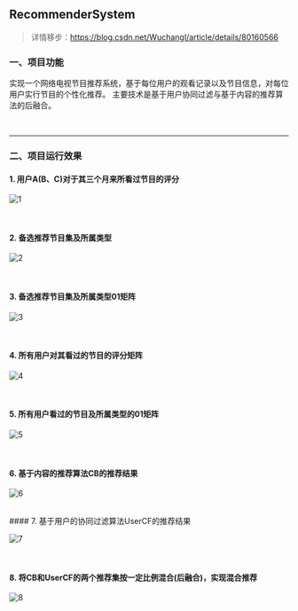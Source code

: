 ## RecommenderSystem

> 详情移步：https://blog.csdn.net/WuchangI/article/details/80160566

### 一、项目功能

实现一个网络电视节目推荐系统，基于每位用户的观看记录以及节目信息，对每位用户实行节目的个性化推荐。 主要技术是基于用户协同过滤与基于内容的推荐算法的后融合。

<br/>

***

### 二、项目运行效果

#### 1. 用户A(B、C)对于其三个月来所看过节目的评分

![1](https://github.com/Yuziquan/RecommenderSystem/blob/master/Screenshots/%E7%94%A8%E6%88%B7A(B%E3%80%81C)%E5%AF%B9%E4%BA%8E%E5%85%B6%E4%B8%89%E4%B8%AA%E6%9C%88%E6%9D%A5%E6%89%80%E7%9C%8B%E8%BF%87%E8%8A%82%E7%9B%AE%E7%9A%84%E8%AF%84%E5%88%86.png)

<br/>

#### 2. 备选推荐节目集及所属类型

![2](https://github.com/Yuziquan/RecommenderSystem/blob/master/Screenshots/%E5%A4%87%E9%80%89%E6%8E%A8%E8%8D%90%E8%8A%82%E7%9B%AE%E9%9B%86%E5%8F%8A%E6%89%80%E5%B1%9E%E7%B1%BB%E5%9E%8B.png)

<br/>

#### 3. 备选推荐节目集及所属类型01矩阵 

![3](https://github.com/Yuziquan/RecommenderSystem/blob/master/Screenshots/%E5%A4%87%E9%80%89%E6%8E%A8%E8%8D%90%E8%8A%82%E7%9B%AE%E9%9B%86%E5%8F%8A%E6%89%80%E5%B1%9E%E7%B1%BB%E5%9E%8B01%E7%9F%A9%E9%98%B5.png)

<br/>

#### 4. 所有用户对其看过的节目的评分矩阵 

![4](https://github.com/Yuziquan/RecommenderSystem/blob/master/Screenshots/%E6%89%80%E6%9C%89%E7%94%A8%E6%88%B7%E5%AF%B9%E5%85%B6%E7%9C%8B%E8%BF%87%E7%9A%84%E8%8A%82%E7%9B%AE%E7%9A%84%E8%AF%84%E5%88%86%E7%9F%A9%E9%98%B5.png)

<br/>

#### 5. 所有用户看过的节目及所属类型的01矩阵 

![5](https://github.com/Yuziquan/RecommenderSystem/blob/master/Screenshots/%E6%89%80%E6%9C%89%E7%94%A8%E6%88%B7%E7%9C%8B%E8%BF%87%E7%9A%84%E8%8A%82%E7%9B%AE%E5%8F%8A%E6%89%80%E5%B1%9E%E7%B1%BB%E5%9E%8B%E7%9A%8401%E7%9F%A9%E9%98%B5.png)

<br/>

#### 6. 基于内容的推荐算法CB的推荐结果 

![6](https://github.com/Yuziquan/RecommenderSystem/blob/master/Screenshots/CB_result.png)

<br/>
#### 7. 基于用户的协同过滤算法UserCF的推荐结果 

![7](https://github.com/Yuziquan/RecommenderSystem/blob/master/Screenshots/UserCF_result.png)

<br/>

#### 8. 将CB和UserCF的两个推荐集按一定比例混合(后融合)，实现混合推荐 

![8](https://github.com/Yuziquan/RecommenderSystem/blob/master/Screenshots/CB_Mixture_userCF_result.png)

